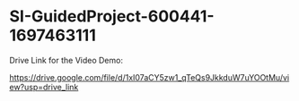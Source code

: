 # SI-GuidedProject-600441-1697463111

Drive Link for the Video Demo:

https://drive.google.com/file/d/1xI07aCY5zw1_qTeQs9JkkduW7uYOOtMu/view?usp=drive_link

